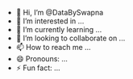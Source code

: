 - 👋 Hi, I’m @DataBySwapna
- 👀 I’m interested in ...
- 🌱 I’m currently learning ...
- 💞️ I’m looking to collaborate on ...
- 📫 How to reach me ...
- 😄 Pronouns: ...
- ⚡ Fun fact: ...

<!---
DataBySwapna/DataBySwapna is a ✨ special ✨ repository because its `README.md` (this file) appears on your GitHub profile.
You can click the Preview link to take a look at your changes.
--->

